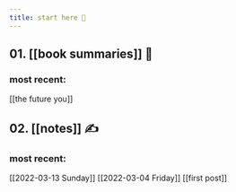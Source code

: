 ```yaml
---
title: start here 🏡
---
```


## 01. [[book summaries]] 📖
### most recent:
[[the future you]]

## 02. [[notes]] ✍️
### most recent:
[[2022-03-13 Sunday]]
[[2022-03-04 Friday]]
[[first post]]
